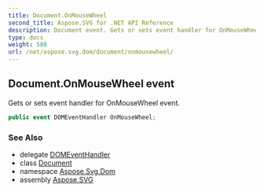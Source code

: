 ```yaml
---
title: Document.OnMouseWheel
second_title: Aspose.SVG for .NET API Reference
description: Document event. Gets or sets event handler for OnMouseWheel event
type: docs
weight: 580
url: /net/aspose.svg.dom/document/onmousewheel/
---
```

## Document.OnMouseWheel event

Gets or sets event handler for OnMouseWheel event.

```csharp
public event DOMEventHandler OnMouseWheel;
```

### See Also

* delegate [DOMEventHandler](../../../aspose.svg.dom.events/domeventhandler/)
* class [Document](../)
* namespace [Aspose.Svg.Dom](../../../aspose.svg.dom/)
* assembly [Aspose.SVG](../../../)
